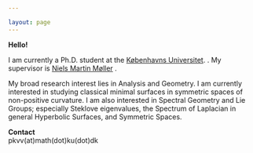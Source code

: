 ```yaml
---

layout: page
---
```

 **Hello!** <br>

I am currently a Ph.D. student at the [Københavns Universitet](https://geotop.math.ku.dk). <be>. 
My supervisor is [Niels Martin Møller](https://web.math.ku.dk/~nmoller/) <be>.

My broad research interest lies in Analysis and Geometry. I am currently interested in studying classical minimal surfaces in symmetric spaces of non-positive curvature. I am also interested in Spectral Geometry and Lie Groups; especially Steklove eigenvalues, the Spectrum of Laplacian in general Hyperbolic Surfaces, and Symmetric Spaces.

**Contact** <br>
pkvv(at)math(dot)ku(dot)dk
